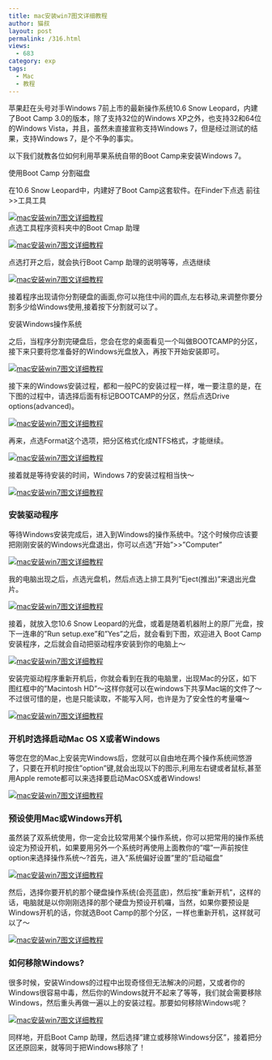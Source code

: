 ```yaml
---
title: mac安装win7图文详细教程
author: 猫叔
layout: post
permalink: /316.html
views:
  - 683
category: exp
tags:
  - Mac
  - 教程
---
```

苹果赶在头号对手Windows 7前上市的最新操作系统10.6 Snow Leopard，内建了Boot Camp 3.0的版本，除了支持32位的Windows XP之外，也支持32和64位的Windows Vista，并且，虽然未直接宣称支持Windows 7，但是经过测试的结果，支持Windows 7，是个不争的事实。

以下我们就教各位如何利用苹果系统自带的Boot Camp来安装Windows 7。

使用Boot Camp 分割磁盘

在10.6 Snow Leopard中，内建好了Boot Camp这套软件。在Finder下点选 前往>>工具工具

<a href="http://cache.maoshu.cc//wp-content/uploads/sinapicv2-backup/316-ww1-bmiddle-a316108djw1enwm2ipgqaj20cv073my6.jpg" target="_blank"><img src="http://cache.maoshu.cc//wp-content/uploads/sinapicv2-backup/316-ww1-large-a316108djw1enwm2ipgqaj20cv073my6.jpg" alt="mac安装win7图文详细教程" /></a>  
点选工具程序资料夹中的Boot Cmap 助理

<a href="http://cache.maoshu.cc//wp-content/uploads/sinapicv2-backup/316-ww4-bmiddle-a316108djw1enwm35q816j20m70enmza.jpg" target="_blank"><img src="http://cache.maoshu.cc//wp-content/uploads/sinapicv2-backup/316-ww4-large-a316108djw1enwm35q816j20m70enmza.jpg" alt="mac安装win7图文详细教程" /></a>

点选打开之后，就会执行Boot Camp 助理的说明等等，点选继续

<a href="http://cache.maoshu.cc//wp-content/uploads/sinapicv2-backup/316-ww1-bmiddle-a316108djw1enwm4099q7j20ga0bd0u4.jpg" target="_blank"><img src="http://cache.maoshu.cc//wp-content/uploads/sinapicv2-backup/316-ww1-large-a316108djw1enwm4099q7j20ga0bd0u4.jpg" alt="mac安装win7图文详细教程" /></a>

接着程序出现请你分割硬盘的画面,你可以拖住中间的圆点,左右移动,来调整你要分割多少给Windows使用,接着按下分割就可以了。


安装Windows操作系统

之后，当程序分割完硬盘后，您会在您的桌面看见一个叫做BOOTCAMP的分区，接下来只要将您准备好的Windows光盘放入，再按下开始安装即可。

<a href="http://cache.maoshu.cc//wp-content/uploads/sinapicv2-backup/316-ww2-bmiddle-a316108djw1enwm4uja4lj20gt0bu0u4.jpg" target="_blank"><img src="http://cache.maoshu.cc//wp-content/uploads/sinapicv2-backup/316-ww2-large-a316108djw1enwm4uja4lj20gt0bu0u4.jpg" alt="mac安装win7图文详细教程" /></a>

接下来的Windows安装过程，都和一般PC的安装过程一样，唯一要注意的是，在下图的过程中，请选择后面有标记BOOTCAMP的分区，然后点选Drive options(advanced)。

<a href="http://cache.maoshu.cc//wp-content/uploads/sinapicv2-backup/316-ww3-bmiddle-a316108djw1enwm58taq1j20jc0awwh4.jpg" target="_blank"><img src="http://cache.maoshu.cc//wp-content/uploads/sinapicv2-backup/316-ww3-large-a316108djw1enwm58taq1j20jc0awwh4.jpg" alt="mac安装win7图文详细教程" /></a>

再来，点选Format这个选项，把分区格式化成NTFS格式，才能继续。

<a href="http://cache.maoshu.cc//wp-content/uploads/sinapicv2-backup/316-ww2-bmiddle-a316108djw1enwm5monefj20jc0b1go3.jpg" target="_blank"><img src="http://cache.maoshu.cc//wp-content/uploads/sinapicv2-backup/316-ww2-large-a316108djw1enwm5monefj20jc0b1go3.jpg" alt="mac安装win7图文详细教程" /></a>

接着就是等待安装的时间，Windows 7的安装过程相当快～

<a href="http://cache.maoshu.cc//wp-content/uploads/sinapicv2-backup/316-ww4-bmiddle-a316108djw1enwm6aj4v5j20j50bkac0.jpg" target="_blank"><img src="http://cache.maoshu.cc//wp-content/uploads/sinapicv2-backup/316-ww4-large-a316108djw1enwm6aj4v5j20j50bkac0.jpg" alt="mac安装win7图文详细教程" /></a>

### 安装驱动程序

等待Windows安装完成后，进入到Windows的操作系统中。?这个时候你应该要把刚刚安装的Windows光盘退出，你可以点选&#8221;开始&#8221;>>&#8221;Computer&#8221;

<a href="http://cache.maoshu.cc//wp-content/uploads/sinapicv2-backup/316-ww3-bmiddle-a316108djw1enwm6ul3s3j20ds0ba767.jpg" target="_blank"><img src="http://cache.maoshu.cc//wp-content/uploads/sinapicv2-backup/316-ww3-large-a316108djw1enwm6ul3s3j20ds0ba767.jpg" alt="mac安装win7图文详细教程" /></a>

我的电脑出现之后，点选光盘机，然后点选上排工具列”Eject(推出)&#8221;来退出光盘片。

<a href="http://cache.maoshu.cc//wp-content/uploads/sinapicv2-backup/316-ww3-bmiddle-a316108djw1enwm75n4wwj20j70at76e.jpg" target="_blank"><img src="http://cache.maoshu.cc//wp-content/uploads/sinapicv2-backup/316-ww3-large-a316108djw1enwm75n4wwj20j70at76e.jpg" alt="mac安装win7图文详细教程" /></a>

接着，就放入您10.6 Snow Leopard的光盘，或着是随着机器附上的原厂光盘，按下一连串的”Run setup.exe”和”Yes”之后，就会看到下图，欢迎进入 Boot Camp 安装程序，之后就会自动把驱动程序安装到你的电脑上～

<a href="http://cache.maoshu.cc//wp-content/uploads/sinapicv2-backup/316-ww4-bmiddle-a316108djw1enwm7gg4l5j20ir0ardhq.jpg" target="_blank"><img src="http://cache.maoshu.cc//wp-content/uploads/sinapicv2-backup/316-ww4-large-a316108djw1enwm7gg4l5j20ir0ardhq.jpg" alt="mac安装win7图文详细教程" /></a>

安装完驱动程序重新开机后，你就会看到在我的电脑里，出现Mac的分区，如下图红框中的”Macintosh HD”～这样你就可以在windows下共享Mac端的文件了～不过很可惜的是，也是只能读取，不能写入阿，也许是为了安全性的考量囉～

<a href="http://cache.maoshu.cc//wp-content/uploads/sinapicv2-backup/316-ww1-bmiddle-a316108djw1enwm840rifj20j80bn0v1.jpg" target="_blank"><img src="http://cache.maoshu.cc//wp-content/uploads/sinapicv2-backup/316-ww1-large-a316108djw1enwm840rifj20j80bn0v1.jpg" alt="mac安装win7图文详细教程" /></a>

### 开机时选择启动Mac OS X或者Windows

等您在您的Mac上安装完Windows后，您就可以自由地在两个操作系统间悠游了，只要在开机时按住&#8221;option&#8221;键,就会出现以下的图示,利用左右键或者鼠标,甚至用Apple remote都可以来选择要启动MacOSX或者Windows!

<a href="http://cache.maoshu.cc//wp-content/uploads/sinapicv2-backup/316-ww3-bmiddle-a316108djw1enwm8jastkj208m05jmx5.jpg" target="_blank"><img src="http://cache.maoshu.cc//wp-content/uploads/sinapicv2-backup/316-ww3-large-a316108djw1enwm8jastkj208m05jmx5.jpg" alt="mac安装win7图文详细教程" /></a>

### 预设使用Mac或Windows开机

虽然装了双系统使用，你一定会比较常用某个操作系统，你可以把常用的操作系统设定为预设开机，如果要用另外一个系统时再使用上面教你的&#8221;噹&#8221;一声前按住option来选择操作系统～?首先，进入&#8221;系统偏好设置&#8221;里的&#8221;启动磁盘&#8221;

<a href="http://cache.maoshu.cc//wp-content/uploads/sinapicv2-backup/316-ww1-bmiddle-a316108djw1enwm8ybh6pj20ih0cxdhd.jpg" target="_blank"><img src="http://cache.maoshu.cc//wp-content/uploads/sinapicv2-backup/316-ww1-large-a316108djw1enwm8ybh6pj20ih0cxdhd.jpg" alt="mac安装win7图文详细教程" /></a>

然后，选择你要开机的那个硬盘操作系统(会亮蓝底)，然后按&#8221;重新开机&#8221;，这样的话，电脑就是以你刚刚选择的那个硬盘为预设开机囉，当然，如果你要预设是Windows开机的话，你就选Boot Camp的那个分区，一样也重新开机，这样就可以了～

<a href="http://cache.maoshu.cc//wp-content/uploads/sinapicv2-backup/316-ww2-bmiddle-a316108djw1enwm9clfd4j20he0agdgt.jpg" target="_blank"><img src="http://cache.maoshu.cc//wp-content/uploads/sinapicv2-backup/316-ww2-large-a316108djw1enwm9clfd4j20he0agdgt.jpg" alt="mac安装win7图文详细教程" /></a>

### 如何移除Windows?

很多时候，安装Windows的过程中出现奇怪但无法解决的问题，又或者你的Windows很容易中毒，然后你的Windows就开不起来了等等，我们就会需要移除Windows，然后重头再做一遍以上的安装过程。那要如何移除Windows呢？

<a href="http://cache.maoshu.cc//wp-content/uploads/sinapicv2-backup/316-ww1-bmiddle-a316108djw1enwm9reqz9j20gj0bbmxx.jpg" target="_blank"><img src="http://cache.maoshu.cc//wp-content/uploads/sinapicv2-backup/316-ww1-large-a316108djw1enwm9reqz9j20gj0bbmxx.jpg" alt="mac安装win7图文详细教程" /></a>

同样地，开启Boot Camp 助理，然后选择”建立或移除Windows分区”，接着把分区还原回来，就等同于把Windows移除了！


